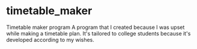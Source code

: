 # timetable_maker
Timetable maker program
A program that I created because I was upset while making a timetable plan.
It's tailored to college students because it's developed according to my wishes.
